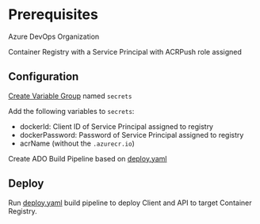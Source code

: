 # Prerequisites 

Azure DevOps Organization

Container Registry with a Service Principal with ACRPush role assigned

## Configuration

[Create Variable Group](https://docs.microsoft.com/en-us/azure/devops/pipelines/library/variable-groups?view=azure-devops&tabs=yaml#create-a-variable-group) named `secrets`

Add the following variables to `secrets`:
* dockerId: Client ID of Service Principal assigned to registry 
* dockerPassword: Password of Service Principal assigned to registry 
* acrName (without the `.azurecr.io`)

Create ADO Build Pipeline based on [deploy.yaml](./deploy.yaml)

## Deploy 

Run [deploy.yaml](./deploy.yaml) build pipeline to deploy Client and API to target Container Registry. 


